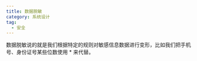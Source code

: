 ```yaml
---
title: 数据脱敏
category: 系统设计
tag:
  - 安全
---
```


数据脱敏说的就是我们根据特定的规则对敏感信息数据进行变形，比如我们把手机号、身份证号某些位数使用 \* 来代替。
